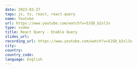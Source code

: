 ```yaml
---
date: 2023-03-27
tags: js, ts, react, react-query
name: Youtube
url: https://www.youtube.com/watch?v=5JSD_b2slJs
type: video
title: React Query - Enable Query
slides_url:
recording_url: https://www.youtube.com/watch?v=5JSD_b2slJs
city:
country:
country_code:
language: English
---
```

